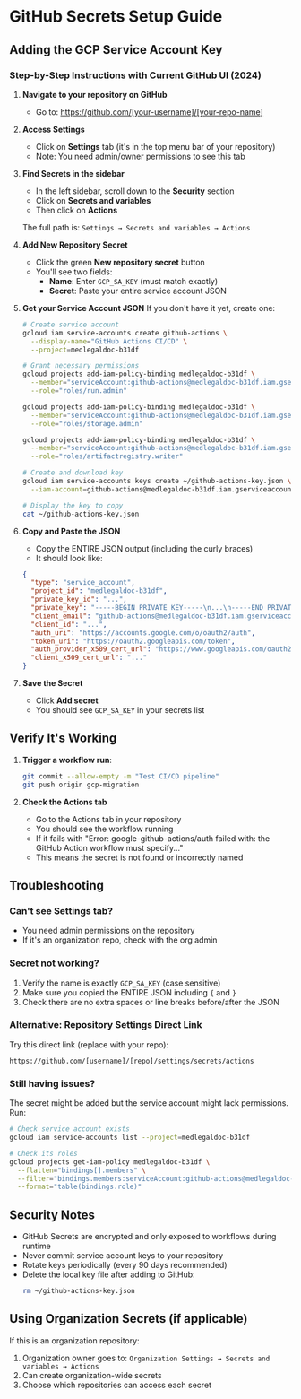 # GitHub Secrets Setup Guide

## Adding the GCP Service Account Key

### Step-by-Step Instructions with Current GitHub UI (2024)

1. **Navigate to your repository on GitHub**
   - Go to: https://github.com/[your-username]/[your-repo-name]

2. **Access Settings**
   - Click on **Settings** tab (it's in the top menu bar of your repository)
   - Note: You need admin/owner permissions to see this tab

3. **Find Secrets in the sidebar**
   - In the left sidebar, scroll down to the **Security** section
   - Click on **Secrets and variables**
   - Then click on **Actions**

   The full path is: `Settings → Secrets and variables → Actions`

4. **Add New Repository Secret**
   - Click the green **New repository secret** button
   - You'll see two fields:
     - **Name**: Enter `GCP_SA_KEY` (must match exactly)
     - **Secret**: Paste your entire service account JSON

5. **Get your Service Account JSON**
   If you don't have it yet, create one:
   ```bash
   # Create service account
   gcloud iam service-accounts create github-actions \
     --display-name="GitHub Actions CI/CD" \
     --project=medlegaldoc-b31df

   # Grant necessary permissions
   gcloud projects add-iam-policy-binding medlegaldoc-b31df \
     --member="serviceAccount:github-actions@medlegaldoc-b31df.iam.gserviceaccount.com" \
     --role="roles/run.admin"

   gcloud projects add-iam-policy-binding medlegaldoc-b31df \
     --member="serviceAccount:github-actions@medlegaldoc-b31df.iam.gserviceaccount.com" \
     --role="roles/storage.admin"

   gcloud projects add-iam-policy-binding medlegaldoc-b31df \
     --member="serviceAccount:github-actions@medlegaldoc-b31df.iam.gserviceaccount.com" \
     --role="roles/artifactregistry.writer"

   # Create and download key
   gcloud iam service-accounts keys create ~/github-actions-key.json \
     --iam-account=github-actions@medlegaldoc-b31df.iam.gserviceaccount.com

   # Display the key to copy
   cat ~/github-actions-key.json
   ```

6. **Copy and Paste the JSON**
   - Copy the ENTIRE JSON output (including the curly braces)
   - It should look like:
   ```json
   {
     "type": "service_account",
     "project_id": "medlegaldoc-b31df",
     "private_key_id": "...",
     "private_key": "-----BEGIN PRIVATE KEY-----\n...\n-----END PRIVATE KEY-----\n",
     "client_email": "github-actions@medlegaldoc-b31df.iam.gserviceaccount.com",
     "client_id": "...",
     "auth_uri": "https://accounts.google.com/o/oauth2/auth",
     "token_uri": "https://oauth2.googleapis.com/token",
     "auth_provider_x509_cert_url": "https://www.googleapis.com/oauth2/v1/certs",
     "client_x509_cert_url": "..."
   }
   ```

7. **Save the Secret**
   - Click **Add secret**
   - You should see `GCP_SA_KEY` in your secrets list

## Verify It's Working

1. **Trigger a workflow run**:
   ```bash
   git commit --allow-empty -m "Test CI/CD pipeline"
   git push origin gcp-migration
   ```

2. **Check the Actions tab**
   - Go to the Actions tab in your repository
   - You should see the workflow running
   - If it fails with "Error: google-github-actions/auth failed with: the GitHub Action workflow must specify..."
   - This means the secret is not found or incorrectly named

## Troubleshooting

### Can't see Settings tab?
- You need admin permissions on the repository
- If it's an organization repo, check with the org admin

### Secret not working?
1. Verify the name is exactly `GCP_SA_KEY` (case sensitive)
2. Make sure you copied the ENTIRE JSON including `{` and `}`
3. Check there are no extra spaces or line breaks before/after the JSON

### Alternative: Repository Settings Direct Link
Try this direct link (replace with your repo):
```
https://github.com/[username]/[repo]/settings/secrets/actions
```

### Still having issues?
The secret might be added but the service account might lack permissions. Run:
```bash
# Check service account exists
gcloud iam service-accounts list --project=medlegaldoc-b31df

# Check its roles
gcloud projects get-iam-policy medlegaldoc-b31df \
  --flatten="bindings[].members" \
  --filter="bindings.members:serviceAccount:github-actions@medlegaldoc-b31df.iam.gserviceaccount.com" \
  --format="table(bindings.role)"
```

## Security Notes

- GitHub Secrets are encrypted and only exposed to workflows during runtime
- Never commit service account keys to your repository
- Rotate keys periodically (every 90 days recommended)
- Delete the local key file after adding to GitHub:
  ```bash
  rm ~/github-actions-key.json
  ```

## Using Organization Secrets (if applicable)

If this is an organization repository:
1. Organization owner goes to: `Organization Settings → Secrets and variables → Actions`
2. Can create organization-wide secrets
3. Choose which repositories can access each secret